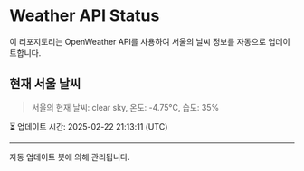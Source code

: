
# Weather API Status

이 리포지토리는 OpenWeather API를 사용하여 서울의 날씨 정보를 자동으로 업데이트합니다.

## 현재 서울 날씨
> 서울의 현재 날씨: clear sky, 온도: -4.75°C, 습도: 35%

⏳ 업데이트 시간: 2025-02-22 21:13:11 (UTC)

---
자동 업데이트 봇에 의해 관리됩니다.
